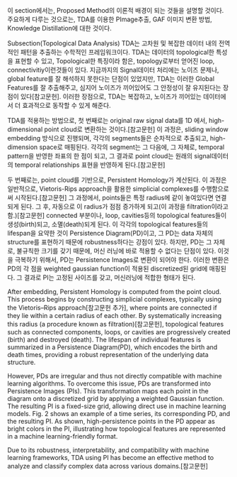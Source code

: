 이 section에서는, Proposed Method의 이론적 배경이 되는 것들을 설명할 것이다. 주요하게 다루는 것으로는, TDA를 이용한 PImage추출, GAF 이미지 변환 방법, Knowledge Distillation에 대한 것이다.

Subsection(Topological Data Analysis)
TDA는 고차원 및 복잡한 데이터 내의 전역적인 패턴을 추출하는 수학적인 프레임워크이다. TDA는 데이터의 topological한 특성을 표현할 수 있고, Topological한 특징이라 함은, topology로부터 얻어진 loop, connectivitiy이런것들이 있다. 지금까지의 Signal데이터 처리에는 노이즈 문제나, global feature를 잘 해석하지 못한다는 단점이 있었지만, TDA는 이러한 Global Features를 잘 추출해주고, 심지어 노이즈가 끼어있어도 그 안정성이 잘 유지된다는 장점이 있다[참고문헌]. 이러한 장점으로, TDA는 복잡하고, 노이즈가 끼어있는 데이터에서 더 효과적으로 동작할 수 있게 해준다. 

TDA를 적용하는 방법으로, 첫 번째로는 original raw signal data를 1D 에서, high-dimensional point cloud로 변환하는 것이다.[참고문헌] 이 과정은, sliding window embedding 방식으로 진행되며, 각각의 segments들은 순차적으로 추출되고, high-dimension space로 매핑된다. 각각의 segment는 그 다음에, 그 자체로, temporal pattern을 반영한 좌표의 한 점이 되고, 그 결과로 point cloud는 원래의 signal데이터의 temporal relationships 표현을 반영하게 된다.[참고문헌]

두 번째로는, point cloud를 기반으로, Persistent Homology가 계산된다. 이 과정은 일반적으로, Vietoris-Rips approach을 활용한 simplicial complexes를 수행함으로써 시작된다.[참고문헌] 그 과정에서, points들은 특정 radius에 같이 놓여있다면 연결되게 된다. 그 후, 자동으로 이 radius가 점점 증가하게 되고(이 과정을 filtration이라고 함.)[참고문헌] connected 부분이나, loop, cavities등의 topological features들이 생성(birth)되고, 소멸(death)되게 된다. 이 각각의 topological features들의 lifespan을 요약한 것이 Persistence Diagram(PD)이고, 그 PD는 data 자체의 structure를 표현하기 때문에 robustness하다는 강점이 있다. 하지만, PD는 그 자체로, 불규칙한 크기를 갖기 때문에, 머신 러닝에 바로 적용할 수 없다는 단점이 있다. 이것을 극복하기 위해서, PD는 Persistence Images로 변환이 되어야 한다. 이러한 변환은 PD의 각 점을 weighted gaussian function이 적용된 discretized된 grid에 매핑된다. 그 결과로 PI는 고정된 사이즈를 갖고, 머신러닝에 적합한 형태가 된다.

After embedding, Persistent Homology is computed from the point cloud. This process begins by constructing simplicial complexes, typically using the Vietoris–Rips approach[참고문헌 추가], where points are connected if they lie within a certain radius of each other. By systematically increasing this radius (a procedure known as filtration)[참고문헌], topological features such as connected components, loops, or cavities are progressively created (birth) and destroyed (death). The lifespan of individual features is summarized in a Persistence Diagram(PD), which encodes the birth and death times, providing a robust representation of the underlying data structure.

However, PDs are irregular and thus not directly compatible with machine learning algorithms. To overcome this issue, PDs are transformed into Persistence Images (PIs). This transformation maps each point in the diagram onto a discretized grid by applying a weighted Gaussian function. The resulting PI is a fixed-size grid, allowing direct use in machine learning models. Fig. 2 shows an example of a time series, its corresponding PD, and the resulting PI. As shown, high-persistence points in the PD appear as bright colors in the PI, illustrating how topological features are represented in a machine learning-friendly format.

Due to its robustness, interpretability, and compatibility with machine learning frameworks, TDA using PI has become an effective method to analyze and classify complex data across various domains.[참고문헌]